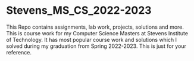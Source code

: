 # Stevens_MS_CS_2022-2023
This Repo contains assignments, lab work, projects, solutions and more. This is course work for my Computer Science Masters at Stevens Institute of Technology. It has most popular course work and solutions which I solved during my graduation from Spring 2022-2023. This is just for your reference.
